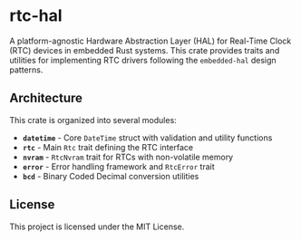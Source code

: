 # rtc-hal

A platform-agnostic Hardware Abstraction Layer (HAL) for Real-Time Clock (RTC) devices in embedded Rust systems. This crate provides traits and utilities for implementing RTC drivers following the `embedded-hal` design patterns.

## Architecture

This crate is organized into several modules:

- **`datetime`** - Core `DateTime` struct with validation and utility functions
- **`rtc`** - Main `Rtc` trait defining the RTC interface
- **`nvram`** - `RtcNvram` trait for RTCs with non-volatile memory
- **`error`** - Error handling framework and `RtcError` trait
- **`bcd`** - Binary Coded Decimal conversion utilities
   
## License

This project is licensed under the MIT License.
